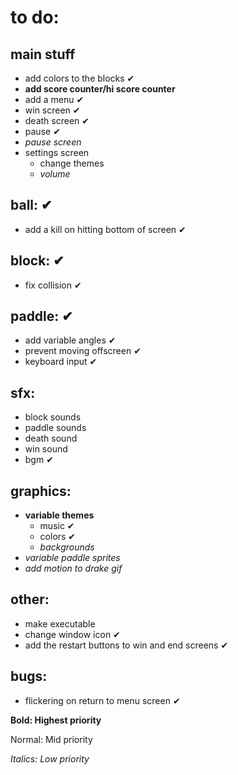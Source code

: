# to do:

## main stuff
- add colors to the blocks ✔
- **add score counter/hi score counter**
- add a menu ✔
- win screen ✔
- death screen ✔
- pause ✔
- *pause screen*
- settings screen
  - change themes
  - *volume*

## ball: ✔
- add a kill on hitting bottom of screen ✔

## block: ✔
- fix collision ✔

## paddle: ✔
- add variable angles ✔
- prevent moving offscreen ✔
- keyboard input ✔

## sfx:
- block sounds
- paddle sounds
- death sound
- win sound
- bgm ✔

## graphics:
- **variable themes**
    - music ✔
    - colors ✔
    - *backgrounds*
- *variable paddle sprites*
- *add motion to drake gif*



## other:
- make executable
- change window icon ✔
- add the restart buttons to win and end screens ✔

## bugs:
- flickering on return to menu screen ✔


**Bold: Highest priority**

Normal: Mid priority

*Italics: Low priority*